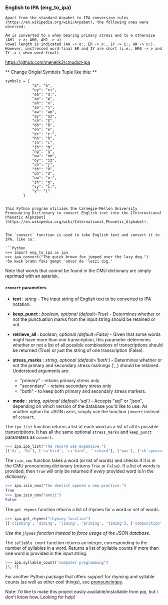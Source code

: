 

### English to IPA (eng_to_ipa)

```
Apart from the standard Arpabet to IPA conversion rules (https://en.wikipedia.org/wiki/Arpabet), the following ones were observed:

AH is converted to ʌ when bearing primary stress and to ə otherwise (AH1 -> ʌ; AH0, AH2 -> ə)
Vowel length is indicated (AA -> ɑː, ER -> ɝː, IY -> iː, UW -> uː). However, unstressed word-final ER and IY are short (i.e., ER0 -> ɝ and IY -> i when word-final).

```

https://github.com/menelik3/cmudict-ipa

** Change Origial Symbols Tuple like this: **

    symbols = {
                "a": "ə",
                "ey": "eɪ",
                "aa": "ɑː",
                "ae": "æ",
                "ah": "ʌ",
                "ao": "ɔ",
                "aw": "aʊ",
                "ay": "aɪ",
                "ch": "ʧ",
                "dh": "ð",
                "eh": "e",
                "er": "ɝː",
                "hh": "h",
                "ih": "ɪ",
                "jh": "ʤ",
                "ng": "ŋ",
                "ow": "oʊ",
                "oy": "ɔɪ",
                "sh": "ʃ",
                "th": "θ",
                "uh": "ʊ",
                "uw": "uː",
                "zh": "ʒ",
                "iy": "iː",
                "y": "j"
            }
```

This Python program utilizes the Carnegie-Mellon University Pronouncing Dictionary to convert English text into the [International Phonetic Alphabet](https://en.wikipedia.org/wiki/International_Phonetic_Alphabet).


The `convert` function is used to take English text and convert it to IPA, like so:

```Python
>>> import eng_to_ipa as ipa
>>> ipa.convert("The quick brown fox jumped over the lazy dog.")
'ðə kwɪk braʊn fɑks ʤəmpt ˈoʊvər ðə ˈleɪzi dɔg.'
``` 

Note that words that cannot be found in the CMU dictionary are simply reprinted with an asterisk.

#### `convert` parameters

* **text** : *string* - The input string of English text to be converted to IPA notation.

* **keep_punct** : *boolean, optional (default=True)* - Determines whether or not the punctuation marks from the input string
should be retained or not.

* **retrieve_all** : *boolean, optional (default=False)* - Given that some words might have more than one transcription,
this parameter determines whether or not a list of all possible combinations of transcriptions should be returned (True)
 or just the string of one transcription (False).
 
* **stress_marks** : *string, optional (default='both')* - Determines whether or not the primary and secondary stress 
markings (ˈ, ˌ) should be retained. Understood arguments are:
   * "primary" - retains primary stress only 
   * "secondary" - retains secondary stress only
   * "both" - to keep both primary and secondary stress markers. 
   
* **mode** : *string, optional (default='sql')* - Accepts "sql" or "json", depending on which version of the database you'd like to use.
 As another option for JSON users, simply use the function `jonvert` instead of `convert`. 
   
The `ipa_list` function returns a list of each word as a list of all its possible transcriptions. It has all the same
optional `stress_marks` and `keep_punct` parameters as `convert`.
```Python
>>> ipa.ipa_list("The record was expensive.")
[['ði', 'ðə'], ['rəˈkɔrd', 'rɪˈkɔrd', 'ˈrɛkərd'], ['wɑz'], ['ɪkˈspɛnsɪv.']]
```

The `isin_cmu` function takes a word (or list of words) and checks if it is in the CMU pronouncing dictionary (returns 
`True` or `False`). If a list of words is provided, then `True` will only be returned if *every* provided word is in the dictionary.

```Python
>>> ipa.isin_cmu("The dentist opened a new practice.")
True
>>> ipa.isin_cmu("emoji")
False
```

The `get_rhymes` function returns a list of rhymes for a word or set of words. 
```Python
>>> ipa.get_rhymes("rhyming function")
[['climbing', 'diming', 'liming', 'priming', 'timing'], ['compunction', 'conjunction', 'dysfunction', 'injunction', 'junction', 'malfunction']]
```
*Use the `jhymes` function instead to force usage of the JSON database.*
   
The `syllable_count` function returns an integer, corresponding to the number of syllables in a word. Returns a list of 
syllable counts if more than one word is provided in the input string.

```Python
>>> ipa.syllable_count("computer programming")
[3, 3]
```

For another Python package that offers support for rhyming and syllable counts (as well as other cool things), see [pronouncingpy](https://github.com/aparrish/pronouncingpy).

Note: I'd like to make this project easily available/installable from pip, but I don't know how. Looking for help!
